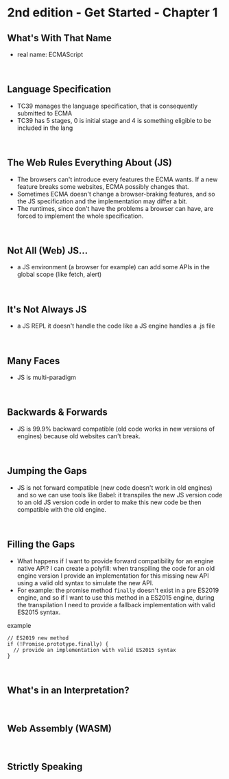 # 2nd edition - Get Started - Chapter 1

## What's With That Name
- real name: ECMAScript

<br>

## Language Specification
- TC39 manages the language specification, that is consequently submitted to ECMA
- TC39 has 5 stages, 0 is initial stage and 4 is something eligible to be included in the lang

<br>

## The Web Rules Everything About (JS)
- The browsers can't introduce every features the ECMA wants. If a new feature breaks some websites, ECMA possibly changes that.
- Sometimes ECMA doesn't change a browser-braking features, and so the JS specification and the implementation may differ a bit.
- The runtimes, since don't have the problems a browser can have, are forced to implement the whole specification.

<br>

## Not All (Web) JS...
- a JS environment (a browser for example) can add some APIs in the global scope (like fetch, alert)

<br>

## It's Not Always JS
- a JS REPL it doesn't handle the code like a JS engine handles a .js file

<br>

## Many Faces
- JS is multi-paradigm

<br>

## Backwards & Forwards
- JS is 99.9% backward compatible (old code works in new versions of engines) because old websites can't break.

<br>

## Jumping the Gaps
- JS is not forward compatible (new code doesn't work in old engines) and so we can use tools like Babel: it transpiles the new JS version code to an old JS version code in order to make this new code be then compatible with the old engine.

<br>

## Filling the Gaps
- What happens if I want to provide forward compatibility for an engine native API? I can create a polyfill: when transpiling the code for an old engine version I provide an implementation for this missing new API using a valid old syntax to simulate the new API. 
- For example: the promise method ```finally``` doesn't exist in a pre ES2019 engine, and so if I want to use this method in a ES2015 engine, during the transpilation I need to provide a fallback implementation with valid ES2015 syntax.

example

```
// ES2019 new method
if (!Promise.prototype.finally) {
  // provide an implementation with valid ES2015 syntax
}
```

<br>

## What's in an Interpretation?

<br>

## Web Assembly (WASM)

<br>

## Strictly Speaking
